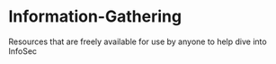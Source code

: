 # Information-Gathering

Resources that are freely available for use by anyone to help dive into InfoSec
